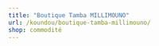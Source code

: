 ```yaml
---
title: "Boutique Tamba MILLIMOUNO"
url: /koundou/boutique-tamba-millimouno/
shop: commodité
---
```

